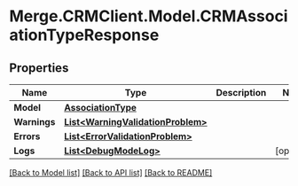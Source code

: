 # Merge.CRMClient.Model.CRMAssociationTypeResponse

## Properties

Name | Type | Description | Notes
------------ | ------------- | ------------- | -------------
**Model** | [**AssociationType**](AssociationType.md) |  | 
**Warnings** | [**List&lt;WarningValidationProblem&gt;**](WarningValidationProblem.md) |  | 
**Errors** | [**List&lt;ErrorValidationProblem&gt;**](ErrorValidationProblem.md) |  | 
**Logs** | [**List&lt;DebugModeLog&gt;**](DebugModeLog.md) |  | [optional] 

[[Back to Model list]](../README.md#documentation-for-models) [[Back to API list]](../README.md#documentation-for-api-endpoints) [[Back to README]](../README.md)

